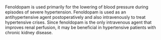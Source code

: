 Fenoldopam is used primarily for the lowering of blood pressure during episodes of severe hypertension. Fenoldopam is used as an antihypertensive agent postoperatively and also intravenously to treat hypertensive crises. Since fenoldopam is the only intravenous agent that improves renal perfusion, it may be beneficial in hypertensive patients with chronic kidney disease.